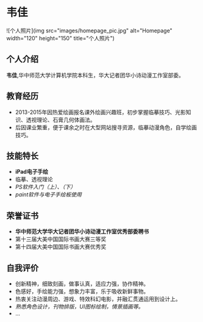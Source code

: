 # 韦佳
![个人照片](img src="images/homepage_pic.jpg" alt="Homepage" width="120" height="150" title="个人照片")

## 个人介绍

**韦佳**,华中师范大学计算机学院本科生，华大记者团华小诗动漫工作室部委。

## 教育经历
+ 2013-2015年因热爱绘画报名课外绘画兴趣班，初步掌握临摹技巧、光影知识、透视理论、石膏几何体画法。
+ 后因课业繁重，便于课余之时在大型网站搜寻资源，临摹动漫角色，自学绘画技巧。

## 技能特长
+ __iPad电子手绘__
+ 临摹、透视理论
+ *PS软件入门（上）、（下）*
+ _paint软件与电子手绘板使用_

## 荣誉证书
+ __华中师范大学华大记者团华小诗动漫工作室优秀部委聘书__
+ 第十三届大美中国国际书画大赛三等奖
+ 第十四届大美中国国际书画大赛优秀奖


## 自我评价
* 创新精神，细致刻画，做事认真，适应力强，协作精神。
* 色感好，手绘能力强，想象力丰富，乐于吸收新鲜事物。
* 热衷关注动漫周边、游戏、特效科幻电影，并融汇贯通运用到设计上。
* _熟悉角色设计，刊物排版，UI图标绘制，情景插画等。_
*  ...
